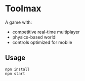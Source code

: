 # Toolmax

A game with:
- competitive real-time multiplayer
- physics-based world
- controls optimized for mobile

## Usage

```
npm install
npm start
```
